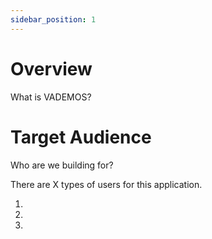 ```yaml
---
sidebar_position: 1
---
```


# Overview

What is VADEMOS?

# Target Audience

Who are we building for?

There are X types of users for this application.

1.
2.
3.
